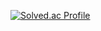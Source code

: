 [![Solved.ac Profile](http://mazassumnida.wtf/api/v2/generate_badge?boj=binine2)](https://solved.ac/binine2/)
